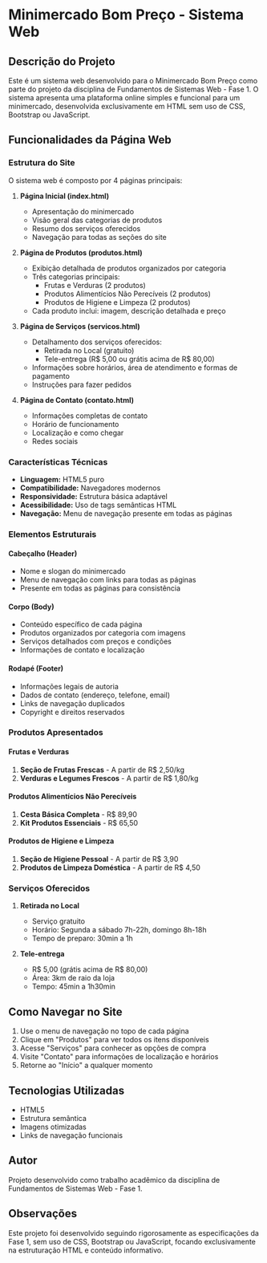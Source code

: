 # Minimercado Bom Preço - Sistema Web

## Descrição do Projeto

Este é um sistema web desenvolvido para o Minimercado Bom Preço como parte do projeto da disciplina de Fundamentos de Sistemas Web - Fase 1. O sistema apresenta uma plataforma online simples e funcional para um minimercado, desenvolvida exclusivamente em HTML sem uso de CSS, Bootstrap ou JavaScript.

## Funcionalidades da Página Web

### Estrutura do Site

O sistema web é composto por 4 páginas principais:

1. **Página Inicial (index.html)**
   - Apresentação do minimercado
   - Visão geral das categorias de produtos
   - Resumo dos serviços oferecidos
   - Navegação para todas as seções do site

2. **Página de Produtos (produtos.html)**
   - Exibição detalhada de produtos organizados por categoria
   - Três categorias principais:
     - Frutas e Verduras (2 produtos)
     - Produtos Alimentícios Não Perecíveis (2 produtos)
     - Produtos de Higiene e Limpeza (2 produtos)
   - Cada produto inclui: imagem, descrição detalhada e preço

3. **Página de Serviços (servicos.html)**
   - Detalhamento dos serviços oferecidos:
     - Retirada no Local (gratuito)
     - Tele-entrega (R$ 5,00 ou grátis acima de R$ 80,00)
   - Informações sobre horários, área de atendimento e formas de pagamento
   - Instruções para fazer pedidos

4. **Página de Contato (contato.html)**
   - Informações completas de contato
   - Horário de funcionamento
   - Localização e como chegar
   - Redes sociais

### Características Técnicas

- **Linguagem:** HTML5 puro
- **Compatibilidade:** Navegadores modernos
- **Responsividade:** Estrutura básica adaptável
- **Acessibilidade:** Uso de tags semânticas HTML
- **Navegação:** Menu de navegação presente em todas as páginas

### Elementos Estruturais

#### Cabeçalho (Header)
- Nome e slogan do minimercado
- Menu de navegação com links para todas as páginas
- Presente em todas as páginas para consistência

#### Corpo (Body)
- Conteúdo específico de cada página
- Produtos organizados por categoria com imagens
- Serviços detalhados com preços e condições
- Informações de contato e localização

#### Rodapé (Footer)
- Informações legais de autoria
- Dados de contato (endereço, telefone, email)
- Links de navegação duplicados
- Copyright e direitos reservados

### Produtos Apresentados

#### Frutas e Verduras
1. **Seção de Frutas Frescas** - A partir de R$ 2,50/kg
2. **Verduras e Legumes Frescos** - A partir de R$ 1,80/kg

#### Produtos Alimentícios Não Perecíveis
1. **Cesta Básica Completa** - R$ 89,90
2. **Kit Produtos Essenciais** - R$ 65,50

#### Produtos de Higiene e Limpeza
1. **Seção de Higiene Pessoal** - A partir de R$ 3,90
2. **Produtos de Limpeza Doméstica** - A partir de R$ 4,50

### Serviços Oferecidos

1. **Retirada no Local**
   - Serviço gratuito
   - Horário: Segunda a sábado 7h-22h, domingo 8h-18h
   - Tempo de preparo: 30min a 1h

2. **Tele-entrega**
   - R$ 5,00 (grátis acima de R$ 80,00)
   - Área: 3km de raio da loja
   - Tempo: 45min a 1h30min

## Como Navegar no Site

1. Use o menu de navegação no topo de cada página
2. Clique em "Produtos" para ver todos os itens disponíveis
3. Acesse "Serviços" para conhecer as opções de compra
4. Visite "Contato" para informações de localização e horários
5. Retorne ao "Início" a qualquer momento

## Tecnologias Utilizadas

- HTML5
- Estrutura semântica
- Imagens otimizadas
- Links de navegação funcionais

## Autor

Projeto desenvolvido como trabalho acadêmico da disciplina de Fundamentos de Sistemas Web - Fase 1.

## Observações

Este projeto foi desenvolvido seguindo rigorosamente as especificações da Fase 1, sem uso de CSS, Bootstrap ou JavaScript, focando exclusivamente na estruturação HTML e conteúdo informativo.


